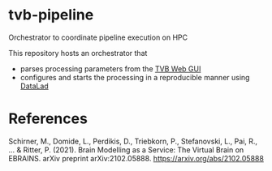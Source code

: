 # tvb-pipeline
Orchestrator to coordinate pipeline execution on HPC

This repository hosts an orchestrator that
- parses processing parameters from the [TVB Web GUI](https://thevirtualbrain.apps.hbp.eu/) 
- configures and starts the processing in a reproducible manner using [DataLad](https://www.datalad.org/)

# References
Schirner, M., Domide, L., Perdikis, D., Triebkorn, P., Stefanovski, L., Pai, R., ... & Ritter, P. (2021). Brain Modelling as a Service: The Virtual Brain on EBRAINS. arXiv preprint arXiv:2102.05888. https://arxiv.org/abs/2102.05888
